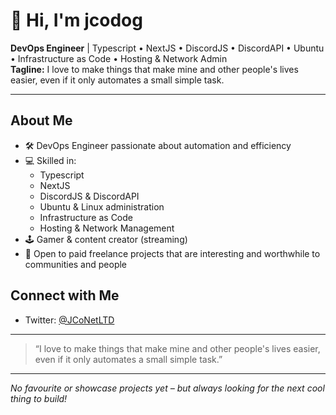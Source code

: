 # 👋 Hi, I'm jcodog

**DevOps Engineer** | Typescript • NextJS • DiscordJS • DiscordAPI • Ubuntu • Infrastructure as Code • Hosting & Network Admin  
**Tagline:** I love to make things that make mine and other people's lives easier, even if it only automates a small simple task.

---

## About Me

- 🛠️ DevOps Engineer passionate about automation and efficiency
- 💻 Skilled in:
  - Typescript
  - NextJS
  - DiscordJS & DiscordAPI
  - Ubuntu & Linux administration
  - Infrastructure as Code
  - Hosting & Network Management
- 🕹️ Gamer & content creator (streaming)
- 🤝 Open to paid freelance projects that are interesting and worthwhile to communities and people

## Connect with Me

- Twitter: [@JCoNetLTD](https://twitter.com/JCoNetLTD)

---

> “I love to make things that make mine and other people's lives easier, even if it only automates a small simple task.”

---

*No favourite or showcase projects yet – but always looking for the next cool thing to build!*
